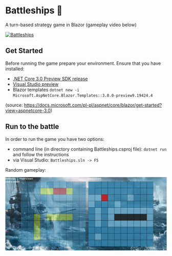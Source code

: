 Battleships :ship:
============

A turn-based strategy game in Blazor (gameplay video below)

[![Battleships](https://drive.google.com/thumbnail?authuser=0&sz=w320&id=1H0r7T2eIQO57oxkEuqMXb-QcRbbtvghH)](https://drive.google.com/file/d/1H0r7T2eIQO57oxkEuqMXb-QcRbbtvghH/view)

## Get Started

Before running the game prepare your environment. Ensure that you have installed:
* [.NET Core 3.0 Preview SDK release](https://dotnet.microsoft.com/download/dotnet-core/3.0)
* [Visual Studio preview](https://visualstudio.com/vs/preview)
* Blazor templates ```dotnet new -i Microsoft.AspNetCore.Blazor.Templates::3.0.0-preview9.19424.4```

(source: https://docs.microsoft.com/pl-pl/aspnet/core/blazor/get-started?view=aspnetcore-3.0)

## Run to the battle

In order to run the game you have two options:
* command line (in directory containing Battleships.csproj file): ```dotnet run``` and follow the instructions 
* via Visual Studio: ```Battleships.sln -> F5```

Random gameplay:

![Image](https://github.com/orzech123123/battleships/blob/master/Battleships/battleships-gameplay.png?raw=true)
